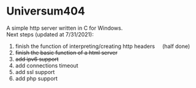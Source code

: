 # Universum404
 A simple http server written in C for Windows.  
 Next steps (updated at 7/31/2021):
 1. finish the function of interpreting/creating http headers &nbsp;&nbsp;&nbsp;&nbsp;(half done)
 2. ~~finish the basic function of a html server~~
 3. ~~add ipv6 support~~
 1. add connections timeout
 1. add ssl support
 1. add php support

